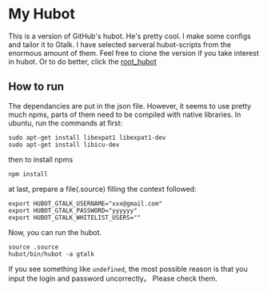 # My Hubot

This is a version of GitHub's hubot. He's pretty cool.
I make some configs and tailor it to Gtalk.
I have selected serveral hubot-scripts from the enormous amount of them. Feel free to clone
the version if you take interest in hubot. Or to do better, click the [root_hubot](https://github.com/github/hubot)

## How to run
The dependancies are put in the json file. However, it seems to use pretty much npms, parts of
them need to be compiled with native libraries. In ubuntu, run the commands at first:

```shell
sudo apt-get install libexpat1 libexpat1-dev
sudo apt-get install libicu-dev 

```
then to install npms
```
npm install
```

at last, prepare a file(.source) filling the context followed:

```
export HUBOT_GTALK_USERNAME="xxx@gmail.com"
export HUBOT_GTALK_PASSWORD="yyyyyy"
export HUBOT_GTALK_WHITELIST_USERS=""
```

Now, you can run the hubot.

```
source .source
hubot/bin/hubot -a gtalk
```

If you see something like `undefined`, the most possible reason is that you input the login and password uncorrectly。
Please check them.

